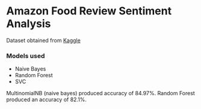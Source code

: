 # Amazon Food Review Sentiment Analysis

Dataset obtained from <a href="https://www.kaggle.com/snap/amazon-fine-food-reviews/data">Kaggle</a>

### Models used
* Naive Bayes
* Random Forest
* SVC

MultinomialNB (naive bayes) produced accuracy of 84.97%.
Random Forest produced an accuracy of 82.1%.
